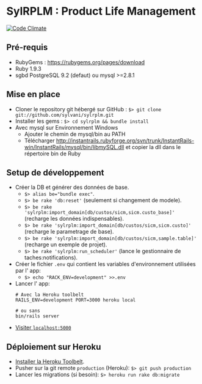 # SylRPLM : Product Life Management
[![Code Climate](https://codeclimate.com/github/sylvani/sylrplm.png)](https://codeclimate.com/github/sylvani/sylrplm)

## Pré-requis

- RubyGems : https://rubygems.org/pages/download
- Ruby 1.9.3
- sgbd PostgreSQL 9.2 (defaut) ou mysql >=2.8.1

## Mise en place

- Cloner le repository git hébergé sur GitHub : `$> git clone git://github.com/sylvani/sylrplm.git`
- Installer les gems : `$> cd sylrplm && bundle install`
- Avec mysql sur Environnement Windows
    - Ajouter le chemin de mysql/bin au PATH
    - Télécharger http://instantrails.rubyforge.org/svn/trunk/InstantRails-win/InstantRails/mysql/bin/libmySQL.dll
    et copier la dll dans le répertoire bin de Ruby

## Setup de développement

- Créer la DB et générer des données de base.
    - `$> alias be="bundle exec"`.
    - `$> be rake 'db:reset'` (seulement si changement de modele).
    - `$> be rake 'sylrplm:import_domain[db/custos/sicm,sicm.custo_base]'` (recharge les données indispensables).
    - `$> be rake 'sylrplm:import_domain[db/custos/sicm,sicm.custo]'` (recharge le parametrage de base).
    - `$> be rake 'sylrplm:import_domain[db/custos/sicm,sample.table]'` (recharge un exemple de projet).
    - `$> be rake 'sylrplm:run_scheduler'` (lance le gestionnaire de taches:notifications).
- Créer le fichier `.env` qui contient les variables d'environnement utilisées par l' app:
    - `$> echo "RACK_ENV=development" >>.env`
- Lancer l' app:
  ```
  # Avec la Heroku toolbelt
  RAILS_ENV=development PORT=3000 heroku local

  # ou sans
  bin/rails server
  ```
- [Visiter `localhost:5000`](http://localhost:5000)

## Déploiement sur Heroku

- [Installer la Heroku Toolbelt](https://toolbelt.heroku.com).
- Pusher sur la git remote `production` (Heroku): `$> git push production`
- Lancer les migrations (si besoin): `$> heroku run rake db:migrate`
